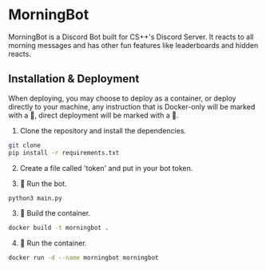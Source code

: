 # MorningBot

MorningBot is a Discord Bot built for CS++'s Discord Server. It reacts to all morning messages and has other fun features like leaderboards and hidden reacts.

## Installation & Deployment

When deploying, you may choose to deploy as a container, or deploy directly to your machine, any instruction that is Docker-only will be marked with a 🐳, direct deployment will be marked with a 🚀.

1. Clone the repository and install the dependencies.

```bash
git clone
pip install -r requirements.txt
```

2. Create a file called 'token' and put in your bot token.

3. 🚀 Run the bot.

```bash
python3 main.py
```

3. 🐳 Build the container.

```bash
docker build -t morningbot .
```

4. 🐳 Run the container.

```bash
docker run -d --name morningbot morningbot
```